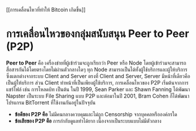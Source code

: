 [[การเคลื่อนไหวที่ทำให้ Bitcoin เกิดขึ้น]]
# การเคลื่อนไหวของกลุ่มสนับสนุน Peer to Peer (P2P)
**Peer to Peer** คือ เครื่องข่ายที่ผู้เข้าร่วมจะถูกเรียกว่า Peer หรือ Node โดยผู้เข้าร่วมจะสามารถสื่อสารกันได้โดยตรงโดยไม่ผ่านตัวกลางใดๆ ทุก Node สามารถเป็นได้ทั้งผู้ใช้บริการและผู้ให้บริการ ซึ่งแตกต่างจากระบบ Client and Server ตรงที่ Client and Server, Server มีหน้าที่เดียวคือเป็นผู้ให้บริการ ส่วน Client ทำหน้าที่เป็นเพียงผู้ใช้บริการ, การเคลื่อนไหวของ P2P เริ่มต้นจากการแชร์ไฟล์ เช่น การโหลดบิท เป็นต้น ในปี 1999, Sean Parker และ Shawn Fanning ได้พัฒนา Napster เป็นระบบ File Sharing แบบ P2P และต่อมาในปี 2001, Bram Cohen ก็ได้พัฒนาโปรแกรม BitTorrent ที่ใช้งานกันอยู่ในปัจจุบัน

- **ข้อดีของ P2P คือ** ไม่มีคนกลางควบคุมและไม่ถูก Censorship จากบุคคลหรือองค์กรใด
- **ข้อเสียของ P2P คือ** การกำกับดูแลทำได้ยาก เนื่องจากเป็นระบบแบบไม่มีตัวกลาง